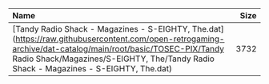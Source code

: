 |Name|Size|
|:---|---:|
|[Tandy Radio Shack - Magazines - S-EIGHTY, The.dat](https://raw.githubusercontent.com/open-retrogaming-archive/dat-catalog/main/root/basic/TOSEC-PIX/Tandy Radio Shack/Magazines/S-EIGHTY, The/Tandy Radio Shack - Magazines - S-EIGHTY, The.dat)|3732|

